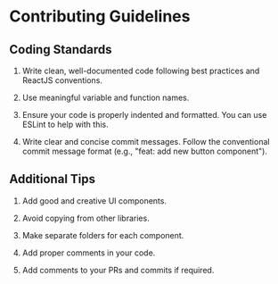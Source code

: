 # Contributing Guidelines

## Coding Standards

1. Write clean, well-documented code following best practices and ReactJS conventions.

2. Use meaningful variable and function names.

3. Ensure your code is properly indented and formatted. You can use ESLint to help with this.

4. Write clear and concise commit messages. Follow the conventional commit message format (e.g., "feat: add new button component").

## Additional Tips

1. Add good and creative UI components.

2. Avoid copying from other libraries.

3. Make separate folders for each component.

4. Add proper comments in your code.

5. Add comments to your PRs and commits if required.

